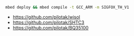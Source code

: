```sh
mbed deploy && mbed compile -t GCC_ARM -m SIGFOX_TH_V1
```

- https://github.com/pilotak/wisol
- https://github.com/pilotak/SHTC3
- https://github.com/pilotak/BQ35100